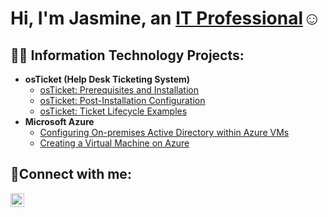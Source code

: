 <h1>Hi, I'm Jasmine, an <a href="https://linkedin.com/in/Jasmine">IT Professional</a>☺</h1>

<h2>👨‍💻 Information Technology Projects:</h2>

- <b>osTicket (Help Desk Ticketing System)</b>
  - [osTicket: Prerequisites and Installation](https://github.com/jasminebaldwin/osticket-prereqs)
  - [osTicket: Post-Installation Configuration](https://github.com/jasminebaldwin/osTicket-post-installing)
  - [osTicket: Ticket Lifecycle Examples](https://github.com/jasminebaldwin/ticket-lifecycle)
- <b>Microsoft Azure</b>
  - [Configuring On-premises Active Directory within Azure VMs](https://github.com/jasminebaldwin/configure-ad)
  - [Creating a Virtual Machine on Azure](https://github.com/jasminebaldwin/virtualmachine)

<h2>🤳Connect with me:</h2>

<img align="left" alt="Josh | LinkedIn" width="22px" src="https://cdn.jsdelivr.net/npm/simple-icons@v3/icons/linkedin.svg" />
